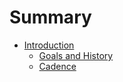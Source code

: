 # Summary

* [Introduction](README.md)
    * [Goals and History](goals-and-history.md)
    * [Cadence](cadence.md)

